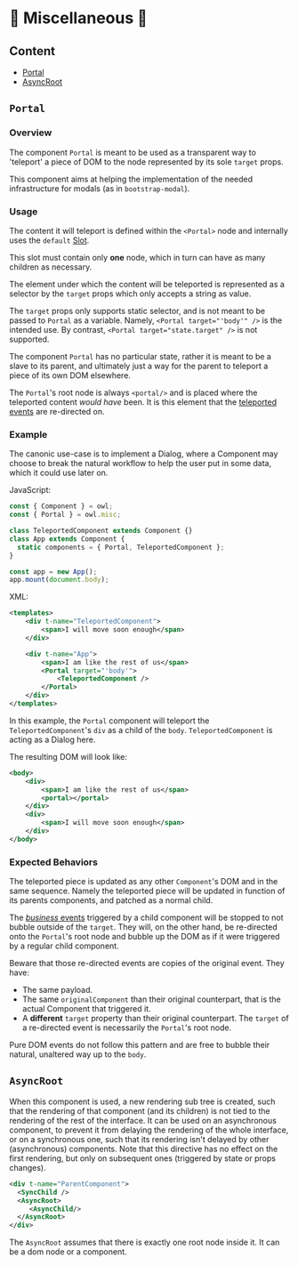 # 🦉 Miscellaneous 🦉

## Content

- [Portal](#portal)
- [AsyncRoot](#asyncroot)

## `Portal`

### Overview

The component `Portal` is meant to be used as a transparent way to 'teleport' a piece
of DOM to the node represented by its sole `target` props.

This component aims at helping the implementation of the needed infrastructure
for modals (as in `bootstrap-modal`).

### Usage

The content it will teleport is defined within the `<Portal>` node and
internally uses the `default` [Slot](slots.md).

This slot must contain only **one** node, which in turn can have as many children as necessary.

The element under which the content will be teleported is represented as a selector
by the `target` props which only accepts a string as value.

The `target` props only supports static selector, and is not meant to be passed to `Portal`
as a variable. Namely, `<Portal target="'body'" />` is the intended use.
By contrast, `<Portal target="state.target" />` is not supported.

The component `Portal` has no particular state, rather it is meant to be a slave to its parent,
and ultimately just a way for the parent to teleport a piece of its own DOM elsewhere.

The `Portal`'s root node is always `<portal/>` and is placed where the teleported content
_would have_ been. It is this element that the [teleported events](#expected-behaviors) are re-directed on.

### Example

The canonic use-case is to implement a Dialog, where a Component may choose to break the natural
workflow to help the user put in some data, which it could use later on.

JavaScript:

```js
const { Component } = owl;
const { Portal } = owl.misc;

class TeleportedComponent extends Component {}
class App extends Component {
  static components = { Portal, TeleportedComponent };
}

const app = new App();
app.mount(document.body);
```

XML:

```xml
<templates>
    <div t-name="TeleportedComponent">
        <span>I will move soon enough</span>
    </div>

    <div t-name="App">
        <span>I am like the rest of us</span>
        <Portal target="'body'">
            <TeleportedComponent />
        </Portal>
    </div>
</templates>
```

In this example, the `Portal` component will teleport the `TeleportedComponent`'s `div` as a child of the `body`.
`TeleportedComponent` is acting as a Dialog here.

The resulting DOM will look like:

```xml
<body>
    <div>
        <span>I am like the rest of us</span>
        <portal></portal>
    </div>
    <div>
        <span>I will move soon enough</span>
    </div>
</body>
```

### Expected Behaviors

The teleported piece is updated as any other `Component`'s DOM and in the same sequence.
Namely the teleported piece will be updated in function of its parents components, and patched as
a normal child.

The [_business_ events](component.md#event-handling) triggered by a child component will be stopped
to not bubble outside of the `target`. They will, on the other hand, be re-directed onto the
`Portal`'s root node and bubble up the DOM as if it were triggered by a regular child component.

Beware that those re-directed events are copies of the original event.
They have:

- The same payload.
- The same `originalComponent` than their original counterpart,
  that is the actual Component that triggered it.
- A **different** `target` property than their original counterpart.
  The `target` of a re-directed event is necessarily the `Portal`'s root node.

Pure DOM events do not follow this pattern and are free to bubble their natural, unaltered way
up to the `body`.

## `AsyncRoot`

When this component is used, a new rendering sub tree is created, such that the
rendering of that component (and its children) is not tied to the rendering of
the rest of the interface. It can be used on an asynchronous component, to
prevent it from delaying the rendering of the whole interface, or on a
synchronous one, such that its rendering isn't delayed by other (asynchronous)
components. Note that this directive has no effect on the first rendering, but
only on subsequent ones (triggered by state or props changes).

```xml
<div t-name="ParentComponent">
  <SyncChild />
  <AsyncRoot>
     <AsyncChild/>
  </AsyncRoot>
</div>
```

The `AsyncRoot` assumes that there is exactly one root node inside it. It can
be a dom node or a component.
